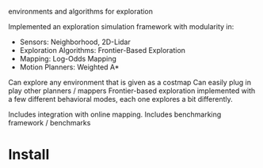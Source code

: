 environments and algorithms for exploration

Implemented an exploration simulation framework with modularity in:
 - Sensors: Neighborhood, 2D-Lidar
 - Exploration Algorithms: Frontier-Based Exploration
 - Mapping: Log-Odds Mapping
 - Motion Planners: Weighted A*

Can explore any environment that is given as a costmap
Can easily plug in play other planners / mappers
Frontier-based exploration implemented with a few different behavioral modes, each one explores a bit differently.

Includes integration with online mapping.
Includes benchmarking framework / benchmarks

# Install
